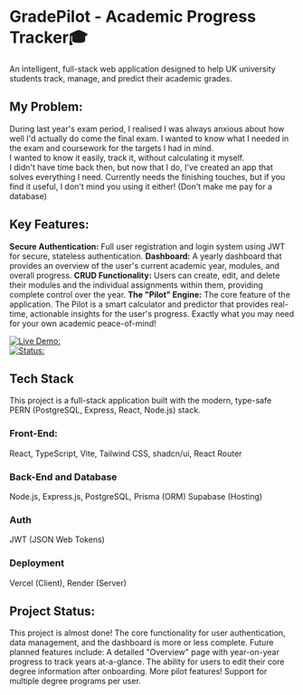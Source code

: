 
# GradePilot - Academic Progress Tracker🎓
An intelligent, full-stack web application designed to help UK university students track, manage, and predict their academic grades.

## My Problem:
During last year's exam period, I realised I was always anxious about how well I'd actually do come the final exam. I wanted to know what I needed in the exam and coursework for the targets I had in mind. <br/> I wanted to know it easily, track it, without calculating it myself.<br/>
I didn't have time back then, but now that I do, I've created an app that solves everything I need. Currently needs the finishing touches, but if you find it useful, I don't mind you using it either! (Don't make me pay for a database)

## Key Features:
**Secure Authentication:** Full user registration and login system using JWT for secure, stateless authentication.
**Dashboard:** A yearly dashboard that provides an overview of the user's current academic year, modules, and overall progress.
**CRUD Functionality:** Users can create, edit, and delete their modules and the individual assignments within them, providing complete control over the year.
**The "Pilot" Engine:** The core feature of the application. The Pilot is a smart calculator and predictor that provides real-time, actionable insights for the user's progress. Exactly what you may need for your own academic peace-of-mind!

[![Live Demo:](https://img.shields.io/badge/Live_Demo-Vercel-black?style=for-the-badge&logo=vercel)](https://grade-pilot-gold.vercel.app/) \
[![Status:](https://img.shields.io/badge/Status-In_Progress-yellow?style=for-the-badge)]()


## Tech Stack
This project is a full-stack application built with the modern, type-safe PERN (PostgreSQL, Express, React, Node.js) stack.

### Front-End:
React, TypeScript, Vite, Tailwind CSS, shadcn/ui, React Router

### Back-End and Database
Node.js, Express.js, PostgreSQL, Prisma (ORM) Supabase (Hosting)

### Auth
JWT (JSON Web Tokens)

### Deployment
Vercel (Client), Render (Server)

## Project Status:
This project is almost done! The core functionality for user authentication, data management, and the dashboard is more or less complete.
Future planned features include:
A detailed "Overview" page with year-on-year progress to track years at-a-glance.
The ability for users to edit their core degree information after onboarding.
More pilot features!
Support for multiple degree programs per user.


